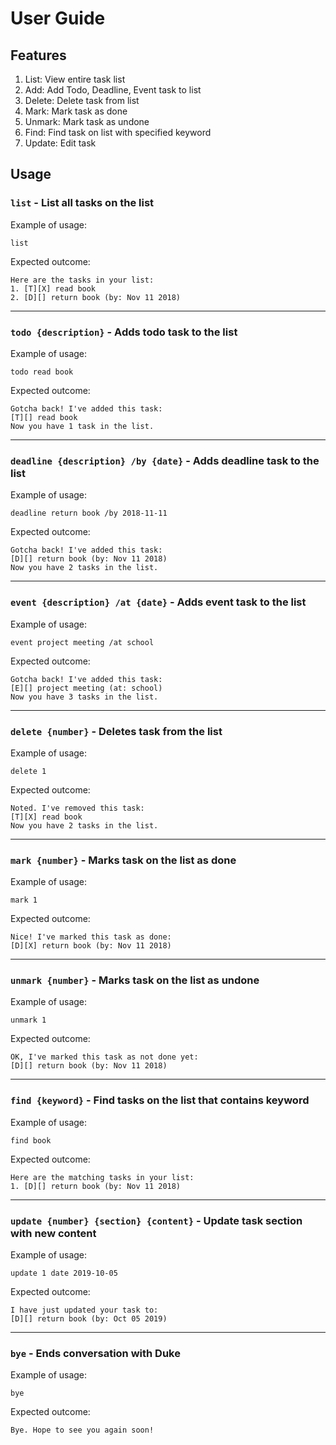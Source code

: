 # User Guide

## Features

1. List: View entire task list
2. Add: Add Todo, Deadline, Event task to list
3. Delete: Delete task from list
4. Mark: Mark task as done
5. Unmark: Mark task as undone
6. Find: Find task on list with specified keyword
7. Update: Edit task

## Usage

### `list` - List all tasks on the list

Example of usage:

`list`

Expected outcome:

```
Here are the tasks in your list:
1. [T][X] read book
2. [D][] return book (by: Nov 11 2018)
```

----------------------------------------------------------------------------------------

### `todo {description}` - Adds todo task to the list

Example of usage: 

`todo read book`

Expected outcome:

```
Gotcha back! I've added this task:
[T][] read book
Now you have 1 task in the list.
```

----------------------------------------------------------------------------------------

### `deadline {description} /by {date}` - Adds deadline task to the list

Example of usage:

`deadline return book /by 2018-11-11`

Expected outcome:

```
Gotcha back! I've added this task:
[D][] return book (by: Nov 11 2018)
Now you have 2 tasks in the list.
```

----------------------------------------------------------------------------------------

### `event {description} /at {date}` - Adds event task to the list

Example of usage:

`event project meeting /at school`

Expected outcome:

```
Gotcha back! I've added this task:
[E][] project meeting (at: school)
Now you have 3 tasks in the list.
```

----------------------------------------------------------------------------------------

### `delete {number}` - Deletes task from the list

Example of usage:

`delete 1`

Expected outcome:

```
Noted. I've removed this task:
[T][X] read book
Now you have 2 tasks in the list.
```

----------------------------------------------------------------------------------------

### `mark {number}` - Marks task on the list as done

Example of usage:

`mark 1`

Expected outcome:

```
Nice! I've marked this task as done:
[D][X] return book (by: Nov 11 2018)
```

----------------------------------------------------------------------------------------

### `unmark {number}` - Marks task on the list as undone

Example of usage:

`unmark 1`

Expected outcome:

```
OK, I've marked this task as not done yet:
[D][] return book (by: Nov 11 2018)
```

----------------------------------------------------------------------------------------

### `find {keyword}` - Find tasks on the list that contains keyword

Example of usage:

`find book`

Expected outcome:

```
Here are the matching tasks in your list:
1. [D][] return book (by: Nov 11 2018)
```

----------------------------------------------------------------------------------------

### `update {number} {section} {content}` - Update task section with new content

Example of usage:

`update 1 date 2019-10-05`

Expected outcome:

```
I have just updated your task to:
[D][] return book (by: Oct 05 2019)
```

----------------------------------------------------------------------------------------

### `bye` - Ends conversation with Duke

Example of usage:

`bye`

Expected outcome:

```
Bye. Hope to see you again soon!
```